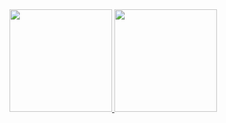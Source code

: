 <div> 
<a href="https://github.com/VitorVilla"> 
<img height="180em" src="https://github-readme-stats.vercel.app/api/top-langs/?username=VitorVilla&layout=compact&langs_count=7&theme=dracula"/> <img height="180em" src="https://github-readme-stats.vercel.app/api?username=VitorVilla&show_icons=true&theme=dracula&include_all_commits=true&count_private=true"/> 
</div>
